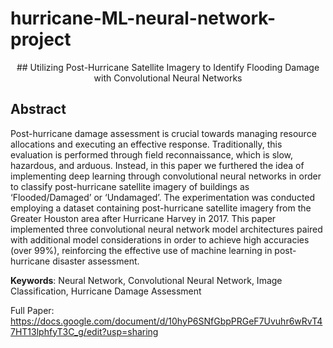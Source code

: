 # hurricane-ML-neural-network-project

<p align="center">
## Utilizing Post-Hurricane Satellite Imagery to Identify Flooding Damage with Convolutional Neural Networks

  
## Abstract
Post-hurricane damage assessment is crucial towards managing resource allocations and executing an effective response. Traditionally, this evaluation is performed through field reconnaissance, which is slow, hazardous, and arduous. Instead, in this paper we furthered the idea of implementing deep learning through convolutional neural networks in order to classify post-hurricane satellite imagery of buildings as ‘Flooded/Damaged’ or ‘Undamaged’. The experimentation was conducted employing a dataset containing post-hurricane satellite imagery from the Greater Houston area after Hurricane Harvey in 2017. This paper implemented three convolutional neural network model architectures paired with additional model considerations in order to achieve high accuracies (over 99%), reinforcing the effective use of machine learning in post-hurricane disaster assessment.
</p>

**Keywords**: Neural Network, Convolutional Neural Network, Image Classification, Hurricane Damage Assessment

Full Paper: https://docs.google.com/document/d/10hyP6SNfGbpPRGeF7Uvuhr6wRvT47HT13lphfyT3C_g/edit?usp=sharing
